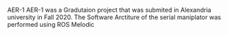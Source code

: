 AER-1 
AER-1 was a Gradutaion project that was submited in Alexandria university in Fall 2020.
The Software Arctiture of the serial maniplator was performed using ROS Melodic 
